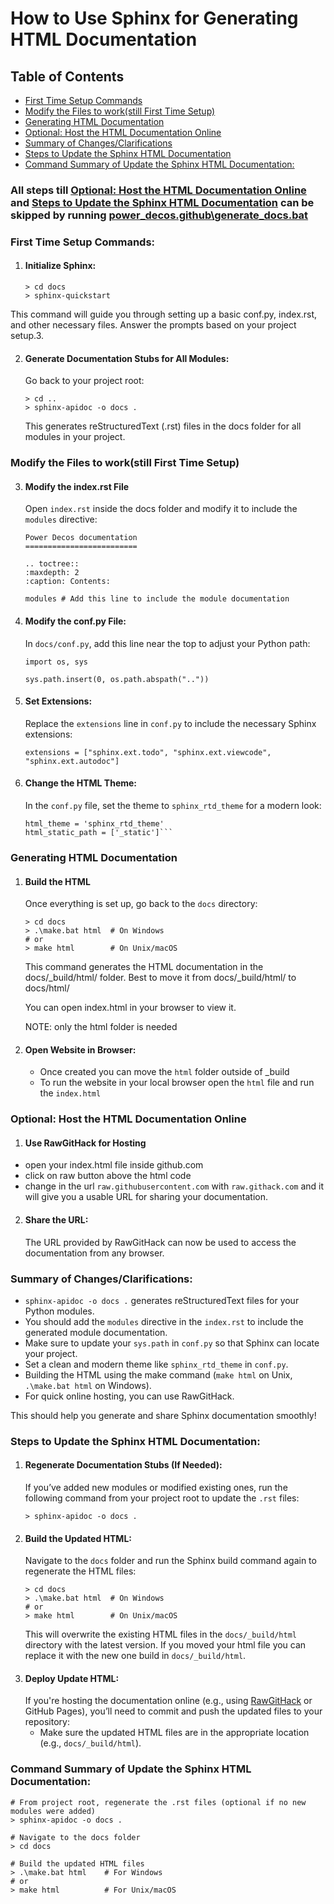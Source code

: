 # How to Use Sphinx for Generating HTML Documentation

## Table of Contents

- [First Time Setup Commands](#first-time-setup-commands)
- [Modify the Files to work(still First Time Setup)](#modify-the-files-to-workstill-first-time-setup)
- [Generating HTML Documentation](#generating-html-documentation)
- [Optional: Host the HTML Documentation Online](#optional-host-the-html-documentation-online)
- [Summary of Changes/Clarifications](#summary-of-changesclarifications)
- [Steps to Update the Sphinx HTML Documentation](#steps-to-update-the-sphinx-html-documentation)
- [Command Summary of Update the Sphinx HTML Documentation:](#command-summary-of-update-the-sphinx-html-documentation)

### All steps till [Optional: Host the HTML Documentation Online](#optional-host-the-html-documentation-online) and [Steps to Update the Sphinx HTML Documentation](#steps-to-update-the-sphinx-html-documentation) can be skipped by running [power_decos\.github\generate_docs.bat](./generate_docs.bat)

### First Time Setup Commands:
1. #### Initialize Sphinx:
    ```
   > cd docs
   > sphinx-quickstart
   
This command will guide you through setting up a basic conf.py, index.rst, 
and other necessary files. Answer the prompts based on your project setup.3. 

2. #### Generate Documentation Stubs for All Modules:
    Go back to your project root:

    ```
    > cd ..
    > sphinx-apidoc -o docs .
   ```
   
    This generates reStructuredText (.rst) files in the docs folder for all modules in your project.

### Modify the Files to work(still First Time Setup)
3. #### Modify the index.rst File
    Open `index.rst` inside the docs folder and modify it to include the `modules` directive:
    
    ```
   Power Decos documentation
    =========================

    .. toctree::
   :maxdepth: 2
   :caption: Contents:

   modules # Add this line to include the module documentation
   
4. #### Modify the conf.py File:
    
    In `docs/conf.py`, add this line near the top to adjust your Python path:
    ```
   import os, sys

    sys.path.insert(0, os.path.abspath(".."))
   
5. #### Set Extensions:
    Replace the `extensions` line in `conf.py` to include the necessary Sphinx extensions:

    ```
   extensions = ["sphinx.ext.todo", "sphinx.ext.viewcode", "sphinx.ext.autodoc"]
   
6. #### Change the HTML Theme:
    In the `conf.py` file, set the theme to `sphinx_rtd_theme` for a modern look:

    ```
    html_theme = 'sphinx_rtd_theme'
    html_static_path = ['_static']```
   
### Generating HTML Documentation
1. #### Build the HTML
   Once everything is set up, go back to the `docs` directory:
    ```
    > cd docs
    > .\make.bat html  # On Windows
    # or
    > make html        # On Unix/macOS
    ```
   This command generates the HTML documentation in the docs/_build/html/ folder. Best to move it from docs/_build/html/ to docs/html/
   
   You can open index.html in your browser to view it.
   
   NOTE: only the html folder is needed

3. #### Open Website in Browser:
    - Once created you can move the `html` folder outside of _build
    - To run the website in your local browser open the `html` file and run the `index.html`

### Optional: Host the HTML Documentation Online

1. #### Use RawGitHack for Hosting
- open your index.html file inside github.com
- click on raw button above the html code
- change in the url `raw.githubusercontent.com` with `raw.githack.com`
and it will give you a usable URL for sharing your documentation. 

2. #### Share the URL:
    The URL provided by RawGitHack can now be used to access the documentation from any 
    browser.

### Summary of Changes/Clarifications:
- `sphinx-apidoc -o docs .` generates reStructuredText files for your Python modules.
- You should add the `modules` directive in the `index.rst` to include the generated module documentation.
- Make sure to update your `sys.path` in `conf.py` so that Sphinx can locate your project.
- Set a clean and modern theme like `sphinx_rtd_theme` in `conf.py`.
- Building the HTML using the make command (`make html` on Unix, `.\make.bat html` on Windows).
- For quick online hosting, you can use RawGitHack.

This should help you generate and share Sphinx documentation smoothly!

### Steps to Update the Sphinx HTML Documentation:
1. #### Regenerate Documentation Stubs (If Needed):
    If you’ve added new modules or modified existing ones, run the following command 
    from your project root to update the `.rst` files:
    ```
   > sphinx-apidoc -o docs .
   ```
2. #### Build the Updated HTML:
    Navigate to the `docs` folder and run the Sphinx build command again to regenerate the HTML files:
    ```
    > cd docs
    > .\make.bat html  # On Windows
    # or
    > make html        # On Unix/macOS
    ```
    This will overwrite the existing HTML files in the `docs/_build/html` directory with the latest version.
    If you moved your html file you can replace it with the new one build in `docs/_build/html`.
3. #### Deploy Update HTML:
   If you're hosting the documentation online (e.g., using [RawGitHack](#use-rawgithack-for-hosting) or GitHub Pages), you’ll need to commit and push the updated files to your repository:
   - Make sure the updated HTML files are in the appropriate location (e.g., `docs/_build/html`).

### Command Summary of Update the Sphinx HTML Documentation:
```
# From project root, regenerate the .rst files (optional if no new modules were added)
> sphinx-apidoc -o docs .

# Navigate to the docs folder
> cd docs

# Build the updated HTML files
> .\make.bat html    # For Windows
# or
> make html          # For Unix/macOS
```

   
